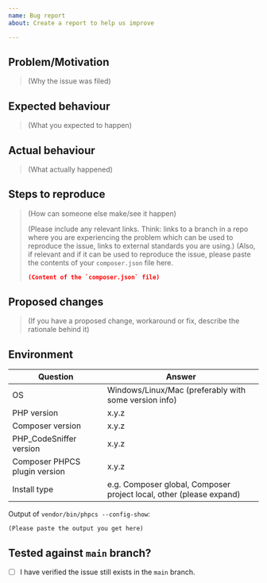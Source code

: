 ```yaml
---
name: Bug report
about: Create a report to help us improve

---
```


## Problem/Motivation

> (Why the issue was filed)

## Expected behaviour

> (What you expected to happen)

## Actual behaviour

> (What actually happened)

## Steps to reproduce

> (How can someone else make/see it happen)
>
> (Please include any relevant links. Think: links to a branch in a repo where you are experiencing the problem
> which can be used to reproduce the issue, links to external standards you are using.)
> (Also, if relevant and if it can be used to reproduce the issue, please paste the contents of your `composer.json`
> file here.
>
> ```json
> (Content of the `composer.json` file)
> ```

## Proposed changes

> (If you have a proposed change, workaround or fix, describe the rationale behind it)

## Environment

| Question                      | Answer
| ----------------------------- | -------
| OS                            | Windows/Linux/Mac (preferably with some version info)
| PHP version                   | x.y.z
| Composer version              | x.y.z
| PHP_CodeSniffer version       | x.y.z
| Composer PHPCS plugin version | x.y.z
| Install type                  | e.g. Composer global, Composer project local, other (please expand)

Output of `vendor/bin/phpcs --config-show`:
```
(Please paste the output you get here)
```

## Tested against `main` branch?
- [ ] I have verified the issue still exists in the `main` branch.
